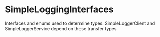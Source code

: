 # SimpleLoggingInterfaces
Interfaces and enums used to determine types. SimpleLoggerClient and SimpleLoggerService depend on these transfer types 
